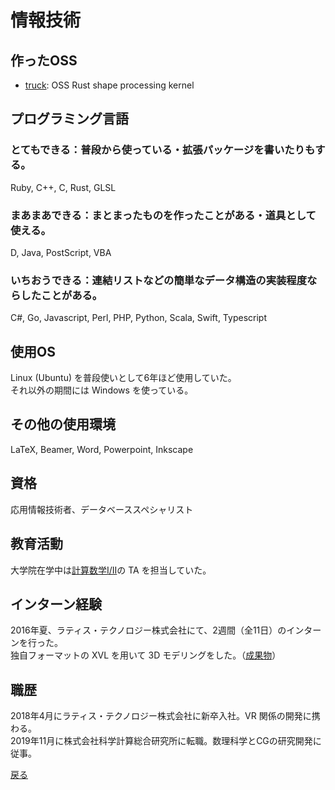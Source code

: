 # 情報技術 

## 作ったOSS
 - [truck](https://github.com/ricosjp/truck): OSS Rust shape processing kernel  

## プログラミング言語
### とてもできる：普段から使っている・拡張パッケージを書いたりもする。  
Ruby, C++, C, Rust, GLSL

### まあまあできる：まとまったものを作ったことがある・道具として使える。  
D, Java, PostScript, VBA

### いちおうできる：連結リストなどの簡単なデータ構造の実装程度ならしたことがある。  
C#, Go, Javascript, Perl, PHP, Python, Scala, Swift, Typescript

## 使用OS
Linux (Ubuntu) を普段使いとして6年ほど使用していた。    
それ以外の期間には Windows を使っている。

## その他の使用環境
LaTeX, Beamer, Word, Powerpoint, Inkscape

## 資格
応用情報技術者、データベーススペシャリスト

## 教育活動
大学院在学中は[計算数学I/II](https://sites.google.com/g.ecc.u-tokyo.ac.jp/kspage)の TA を担当していた。

## インターン経験
2016年夏、ラティス・テクノロジー株式会社にて、2週間（全11日）のインターンを行った。  
独自フォーマットの XVL を用いて 3D モデリングをした。（[成果物](https://ytanimura.github.io/yotabaito/works/xvl_intern)）

## 職歴
2018年4月にラティス・テクノロジー株式会社に新卒入社。VR 関係の開発に携わる。  
2019年11月に株式会社科学計算総合研究所に転職。数理科学とCGの研究開発に従事。
 
[戻る](https://ytanimura.github.io/yotabaito/)

